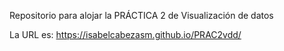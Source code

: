 Repositorio para alojar la PRÁCTICA 2 de  Visualización de datos

La URL es: 
<a href="https://isabelcabezasm.github.io/PRAC2vdd/"> https://isabelcabezasm.github.io/PRAC2vdd/ </a>